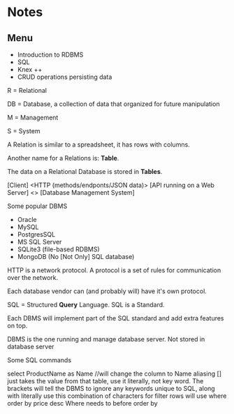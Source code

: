 # Notes

## Menu

- Introduction to RDBMS
- SQL
- Knex ++
- CRUD operations persisting data

R = Relational

DB = Database, a collection of data that organized for future manipulation

M = Management

S = System

A Relation is similar to a spreadsheet, it has rows with columns.

Another name for a Relations is: **Table**.

The data on a Relational Database is stored in **Tables**.

[Client] <HTTP (methods/endponts/JSON data)> [API running on a Web Server] <> [Database Management System]

Some popular DBMS

- Oracle
- MySQL
- PostgresSQL
- MS SQL Server
- SQLite3 (file-based RDBMS)
- MongoDB (No [Not Only] SQL database)

HTTP is a network protocol. A protocol is a set of rules for communication over the network.

Each database vendor can (and probably will) have it's own protocol.

SQL = Structured **Query** Language. SQL is a Standard.

Each DBMS will implement part of the SQL standard and add extra features on top.

DBMS is the one running and manage database server. Not stored in database server

Some SQL commands

select ProductName as Name //will change the column to Name aliasing
[] just takes the value from that table, use it literally, not key word. The brackets will tell the DBMS to ignore any keywords unique to SQL, along with literally use this combination of characters
for filter rows will use where
order by price desc
Where needs to before order by
